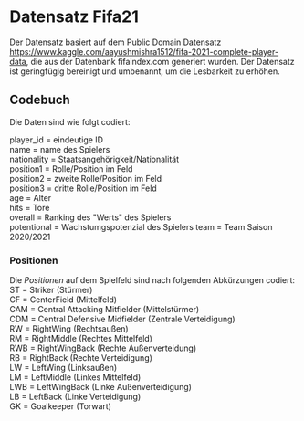 # Datensatz Fifa21

Der Datensatz basiert auf dem Public Domain Datensatz https://www.kaggle.com/aayushmishra1512/fifa-2021-complete-player-data, die aus der Datenbank fifaindex.com generiert wurden. Der Datensatz ist geringfügig bereinigt und umbenannt, um die Lesbarkeit zu erhöhen.

## Codebuch
Die Daten sind wie folgt codiert:

player_id = eindeutige ID    
name = name des Spielers  
nationality = Staatsangehörigkeit/Nationalität  
position1 = Rolle/Position im Feld  
position2 = zweite Rolle/Position im Feld  
position3 = dritte Rolle/Position im Feld  
age = Alter  
hits = Tore  
overall = Ranking des "Werts" des Spielers  
potentional = Wachstumgspotenzial des Spielers
team = Team Saison 2020/2021

### Positionen
Die *Positionen* auf dem Spielfeld sind nach folgenden Abkürzungen codiert:
ST = Striker (Stürmer)  
CF = CenterField (Mittelfeld)  
CAM = Central Attacking Mitfielder (Mittelstürmer)  
CDM = Central Defensive Midfielder (Zentrale Verteidigung)  
RW = RightWing (Rechtsaußen)  
RM = RightMiddle (Rechtes Mittelfeld)  
RWB = RightWingBack (Rechte Außenverteidung)  
RB = RightBack (Rechte Verteidigung)  
LW = LeftWing (Linksaußen)  
LM = LeftMiddle (Linkes Mittelfeld)  
LWB = LeftWingBack (Linke Außenverteidigung)  
LB = LeftBack (Linke Verteidigung)  
GK = Goalkeeper (Torwart)  

